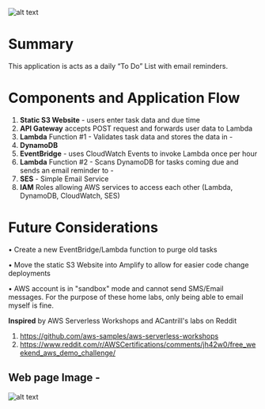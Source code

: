 ![alt text](https://i.imgur.com/WYfn9ly.png)

# <b>Summary</b>

This application is acts as a daily “To Do” List with email reminders. 


# <b>Components and Application Flow</b>
1.	<b>Static S3 Website</b> - users enter task data and due time
2.	<b>API Gateway</b> accepts POST request and forwards user data to Lambda
3.	<b>Lambda</b> Function #1 - Validates task data and stores the data in - 
4.	<b>DynamoDB</b> 
5.	<b>EventBridge</b> - uses CloudWatch Events to invoke Lambda once per hour
6.	<b>Lambda</b> Function #2 - Scans DynamoDB for tasks coming due and sends an email reminder to - 
7.	<b>SES</b> - Simple Email Service
8.	<b>IAM</b> Roles allowing AWS services to access each other (Lambda, DynamoDB, CloudWatch, SES)


# <b>Future Considerations</b>

•	Create a new EventBridge/Lambda function to purge old tasks

•	Move the static S3 Website into Amplify to allow for easier code change deployments

•	AWS account is in "sandbox" mode and cannot send SMS/Email messages. For the purpose of these home labs, only being able to email myself is fine.

<b>Inspired</b> by AWS Serverless Workshops and ACantrill's labs on Reddit

1. https://github.com/aws-samples/aws-serverless-workshops
2. https://www.reddit.com/r/AWSCertifications/comments/jh42w0/free_weekend_aws_demo_challenge/

## Web page Image -

![alt text](https://i.imgur.com/7nKu681.png)
